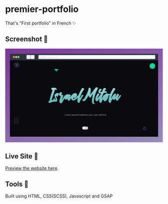 # premier-portfolio

That's "First portfolio" in French ✨

## Screenshot 📸

![Juan Jose Alban Portfolio](./assets/img/seo-img.png)

## Live Site 🚀

[Preview the website here](https://elcubonegro.github.io).

## Tools 🔨

Built using HTML, CSS(SCSS), Javascript and GSAP

